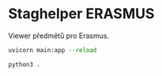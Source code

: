 # Staghelper ERASMUS

Viewer předmětů pro Erasmus.

``` python
uvicorn main:app --reload
```

``` python
python3 .
```
